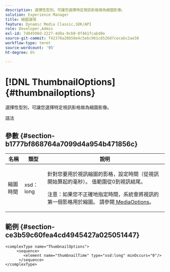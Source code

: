 ```yaml
---
description: 選擇性型別，可讓您選擇特定視訊影格做為縮圖影像。
solution: Experience Manager
title: 縮圖選項
feature: Dynamic Media Classic,SDK/API
role: Developer,Admin
exl-id: 7d84590d-2227-4d9a-9cb0-0f4b1fcabd8e
source-git-commit: f42378a20b58e4c5ebc961c6526d7cecabc2ae38
workflow-type: tm+mt
source-wordcount: '95'
ht-degree: 6%

---
```


# [!DNL ThumbnailOptions]{#thumbnailoptions}

選擇性型別，可讓您選擇特定視訊影格做為縮圖影像。

語法

## 參數 {#section-b1777bf868764a7099d4a954b471856c}

<table id="table_C71FD0C995D94CE18994CDA2DC3460DF"> 
 <thead> 
  <tr> 
   <th colname="col1" class="entry"> 名稱 </th> 
   <th colname="col2" class="entry"> 類型 </th> 
   <th colname="col3" class="entry"> 說明 </th> 
  </tr> 
 </thead>
 <tbody> 
  <tr> 
   <td colname="col1"> <span class="codeph"> <span class="varname">縮圖時間</span> </span> </td> 
   <td colname="col2"> <span class="codeph"> xsd：long</span> </td> 
   <td colname="col3"> <p>針對您要用於視訊縮圖的影格，設定時間（從視訊開始算起的毫秒）。 值範圍從0到視訊結尾。 <p>注意：如果您不正確地指定時間，系統會將視訊的第一個影格用於縮圖。 請參閱<a href="../../types/c-data-types/r-media-options.md#reference-18618fc6803a4b6e994bbb48eba93b5b" format="dita" scope="local"> MediaOptions</a>。 </p></p> </td> 
  </tr> 
 </tbody> 
</table>

## 範例 {#section-ce3b59c60fea4cd4945427a025051447}

```
<complexType name="ThumbnailOptions">
     <sequence>
        <element name="thumbnailTime" type="xsd:long" minOccurs="0"/>
      </sequence>
</complexType>
```
